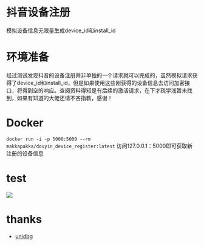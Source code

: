 # 抖音设备注册

模拟设备信息无限量生成device_id和install_id

# 环境准备
经过测试发现抖音的设备注册并非单独的一个请求就可以完成的，虽然模拟请求获得了device_id和install_id，但是如果使用这些刚获得的设备信息去访问加密接口，将得到空的响应。查阅资料得知是有后续的激活请求，在下才疏学浅暂未找到，如果有知道的大佬还请不吝指教，感谢！

# Docker
`docker run -i -p 5000:5000 --rm  makkapakka/douyin_device_register:latest`
访问127.0.0.1：5000即可获取新注册的设备信息

# test
![](https://github.com/coder-fly/douyin_device_register/blob/master/screenshots/20200120092306.png)


# thanks
 - [unidbg](https://github.com/zhkl0228/unidbg)
